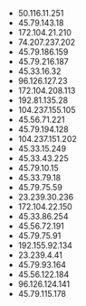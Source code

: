 * 50.116.11.251
* 45.79.143.18
* 172.104.21.210
* 74.207.237.202
* 45.79.186.159
* 45.79.216.187
* 45.33.16.32
* 96.126.127.23
* 172.104.208.113
* 192.81.135.28
* 104.237.155.105
* 45.56.71.221
* 45.79.194.128
* 104.237.151.202
* 45.33.15.249
* 45.33.43.225
* 45.79.10.15
* 45.33.79.18
* 45.79.75.59
* 23.239.30.236
* 172.104.22.150
* 45.33.86.254
* 45.56.72.191
* 45.79.75.91
* 192.155.92.134
* 23.239.4.41
* 45.79.93.164
* 45.56.122.184
* 96.126.124.141
* 45.79.115.178